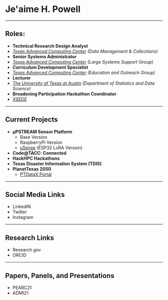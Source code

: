 # Je'aime H. Powell
---
## Roles:
  * **Technical Research Design Analyst** 
   * _[Texas Advanced Computing Center](https://www.tacc.utexas.edu/) (Data Management & Collections)_
  * **Senior Systems Administrator** 
   * _[Texas Advanced Computing Center](https://www.tacc.utexas.edu/) (Large Systems Support Group)_
  * **Curriculum Development Specialist** 
   * _[Texas Advanced Computing Center](https://www.tacc.utexas.edu/) (Education and Outreach Group)_
  * **Lecturer** 
   * _[The University of Texas at Austin](https://stat.utexas.edu/) (Department of Statistics and Data Science)_
  * **Broadening Participation Hackathon Coordinator** 
   * _[XSEDE](https://www.xsede.org/about/what-we-do)_
  
---
## Current Projects
* **µPSTREAM Sensor Platform**
  * Base Version
  * RaspberryPi Version
  * [µSense](https://github.com/jeaimehp/microsense) (ESP32 LoRA Version)   
* **Code@TACC: Connected**
* **HackHPC Hackathons**
* **Texas Disaster Information System (TDIS)**
* **PlanetTexas 2050**
  * [PTDataX Portal](https://ptdatax.tacc.utexas.edu/)
  
---
## Social Media Links
* LinkedIN
* Twitter
* Instagram

---
## Research Links
* Research.gov
* ORCID

---
## Papers, Panels, and Presentations
* PEARC21
* ADMI21
